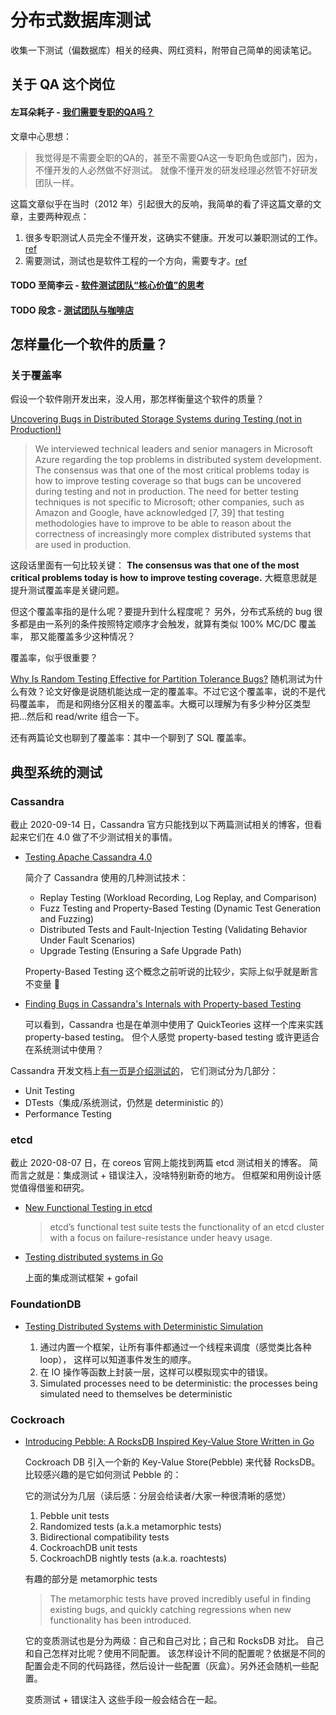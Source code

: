 # 分布式数据库测试

收集一下测试（偏数据库）相关的经典、网红资料，附带自己简单的阅读笔记。

## 关于 QA 这个岗位

#### 左耳朵耗子 - [我们需要专职的QA吗？](https://coolshell.cn/articles/6994.html)

文章中心思想：
> 我觉得是不需要全职的QA的，甚至不需要QA这一专职角色或部门，因为，不懂开发的人必然做不好测试。
就像不懂开发的研发经理必然管不好研发团队一样。

这篇文章似乎在当时（2012 年）引起很大的反响，我简单的看了评这篇文章的文章，主要两种观点：
1. 很多专职测试人员完全不懂开发，这确实不健康。开发可以兼职测试的工作。[ref](https://www.cnblogs.com/guanhe/archive/2012/04/12/response_to_do_we_need_qa.html)
2. 需要测试，测试也是软件工程的一个方向，需要专才。[ref](https://www.cnblogs.com/xinz/archive/2012/04/09/2439695.html)

#### TODO 至简李云 - [软件测试团队“核心价值”的思考](https://blog.csdn.net/hzliyun/article/details/9773917)

#### TODO 段念 - [测试团队与咖啡店](https://www.infoq.cn/article/2013/07/testing-and-coffeeshop/)

## 怎样量化一个软件的质量？

### 关于覆盖率

假设一个软件刚开发出来，没人用，那怎样衡量这个软件的质量？

[Uncovering Bugs in Distributed Storage Systems during Testing (not in Production!)](https://www.microsoft.com/en-us/research/wp-content/uploads/2016/04/paper-1.pdf)
> We interviewed technical leaders and senior managers in Microsoft Azure regarding
the top problems in distributed system development. The consensus was that one of
the most critical problems today is how to improve testing coverage so that bugs
can be uncovered during testing and not in production. The need for better testing
techniques is not specific to Microsoft; other companies, such as Amazon and Google,
have acknowledged [7, 39] that testing methodologies have to improve to be able to
reason about the correctness of increasingly more complex distributed systems that
are used in production.

这段话里面有一句比较关键： **The consensus was that one of the most critical problems today is how to improve testing coverage.**
大概意思就是提升测试覆盖率是关键问题。

但这个覆盖率指的是什么呢？要提升到什么程度呢？
另外，分布式系统的 bug 很多都是由一系列的条件按照特定顺序才会触发，就算有类似 100% MC/DC 覆盖率，
那又能覆盖多少这种情况？

覆盖率，似乎很重要？

[Why Is Random Testing Effective for Partition Tolerance Bugs?](https://dl.acm.org/doi/abs/10.1145/3158134)
随机测试为什么有效？论文好像是说随机能达成一定的覆盖率。不过它这个覆盖率，说的不是代码覆盖率，
而是和网络分区相关的覆盖率。大概可以理解为有多少种分区类型把…然后和 read/write 组合一下。

还有两篇论文也聊到了覆盖率：其中一个聊到了 SQL 覆盖率。

## 典型系统的测试

### Cassandra

截止 2020-09-14 日，Cassandra 官方只能找到以下两篇测试相关的博客，但看起来它们在 4.0 做了不少测试相关的事情。

* [Testing Apache Cassandra 4.0](https://cassandra.apache.org/blog/2018/08/21/testing_apache_cassandra.html)

  简介了 Cassandra 使用的几种测试技术：

  * Replay Testing (Workload Recording, Log Replay, and Comparison)
  * Fuzz Testing and Property-Based Testing (Dynamic Test Generation and Fuzzing)
  * Distributed Tests and Fault-Injection Testing (Validating Behavior Under Fault Scenarios)
  * Upgrade Testing (Ensuring a Safe Upgrade Path)

  Property-Based Testing 这个概念之前听说的比较少，实际上似乎就是断言不变量 🤔

* [Finding Bugs in Cassandra's Internals with Property-based Testing](https://cassandra.apache.org/blog/2018/10/17/finding_bugs_with_property_based_testing.html)

  可以看到，Cassandra 也是在单测中使用了 QuickTeories 这样一个库来实践 property-based testing。
  但个人感觉 property-based testing 或许更适合在系统测试中使用？

Cassandra 开发文档上[有一页是介绍测试的](https://cassandra.apache.org/doc/latest/development/testing.html)，
它们测试分为几部分：

* Unit Testing
* DTests（集成/系统测试，仍然是 deterministic 的）
* Performance Testing


### etcd

截止 2020-08-07 日，在 coreos 官网上能找到两篇 etcd 测试相关的博客。
简而言之就是：集成测试 + 错误注入，没啥特别新奇的地方。
但框架和用例设计感觉值得借鉴和研究。

* [New Functional Testing in etcd](https://coreos.com/blog/new-functional-testing-in-etcd.html)

  > etcd’s functional test suite tests the functionality of an etcd cluster
  > with a focus on failure-resistance under heavy usage.

* [Testing distributed systems in Go](https://coreos.com/blog/testing-distributed-systems-in-go.html)

  上面的集成测试框架 + gofail


### FoundationDB

* [Testing Distributed Systems with Deterministic Simulation](http://alex-ii.github.io/notes/2018/04/29/distributed_systems_with_deterministic_simulation.html)

  1. 通过内置一个框架，让所有事件都通过一个线程来调度（感觉类比各种 loop），
     这样可以知道事件发生的顺序。
  2. 在 IO 操作等函数上封装一层，这样可以模拟现实中的错误。
  3. Simulated processes need to be deterministic: the processes
     being simulated need to themselves be deterministic


### Cockroach

* [Introducing Pebble: A RocksDB Inspired Key-Value Store Written in Go](https://www.cockroachlabs.com/blog/pebble-rocksdb-kv-store/)

  Cockroach DB 引入一个新的 Key-Value Store(Pebble) 来代替 RocksDB。比较感兴趣的是它如何测试 Pebble 的：

  它的测试分为几层（读后感：分层会给读者/大家一种很清晰的感觉）
  1. Pebble unit tests
  2. Randomized tests (a.k.a metamorphic tests)
  3. Bidirectional compatibility tests
  4. CockroachDB unit tests
  5. CockroachDB nightly tests (a.k.a. roachtests)

  有趣的部分是 metamorphic tests
  > The metamorphic tests have proved incredibly useful in finding existing bugs,
  > and quickly catching regressions when new functionality has been introduced.

  它的变质测试也是分为两级：自己和自己对比；自己和 RocksDB 对比。
  自己和自己怎样对比呢？使用不同配置。
  该怎样设计不同的配置呢？依据是不同的配置会走不同的代码路径，然后设计一些配置（灰盒）。另外还会随机一些配置。

  变质测试 + 错误注入 这些手段一般会结合在一起。
